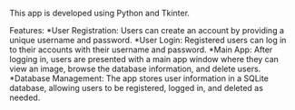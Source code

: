 This app is developed using Python and Tkinter.

Features:
*User Registration: Users can create an account by providing a unique username and password.
*User Login: Registered users can log in to their accounts with their username and password.
*Main App: After logging in, users are presented with a main app window where they can view an image, browse the database information, and delete users.
*Database Management: The app stores user information in a SQLite database, allowing users to be registered, logged in, and deleted as needed.
